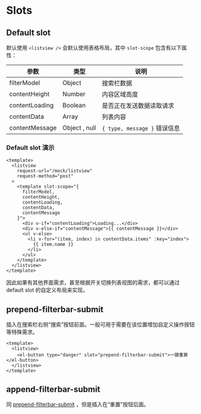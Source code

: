 # Slots

## Default slot

默认使用 `<listview />` 会默认使用表格布局，其中 `slot-scope` 包含有以下属性：

| 参数           | 类型          | 说明                         |
| -------------- | ------------- | ---------------------------- |
| filterModel    | Object        | 搜索栏数据                   |
| contentHeight  | Number        | 内容区域高度                 |
| contentLoading | Boolean       | 是否正在发送数据读取请求     |
| contentData    | Array         | 列表内容                     |
| contentMessage | Object , null | `{ type, message }` 错误信息 |

### Default slot 演示

```vue
<template>
  <listview
    request-url="/mock/listview"
    request-method="post"
  >
    <template slot-scope="{
      filterModel,
      contentHeight,
      contentLoading,
      contentData,
      contentMessage
    }">
      <div v-if="contentLoading">Loading...</div>
      <div v-else-if="contentMessage">{{ contentMessage }}</div>
      <ul v-else>
        <li v-for="(item, index) in contentData.items" :key="index">
          {{ item.name }}
        </li>
      </ul>
    </template>
  </listview>
</template>
```

因此如果有其他界面需求，甚至根据开关切换列表视图的需求，都可以通过 default slot 的自定义布局来实现。

## prepend-filterbar-submit

插入在搜索栏右侧“搜索”按钮前面。一般可用于需要在该位置增加自定义操作按钮等特殊需求。

```vue
<template>
  <listview>
    <el-button type="danger" slot="prepend-filterbar-submit">一键重算</el-button>
  </listview>
</template>
```

## append-filterbar-submit

同 [prepend-filterbar-submit](#prepend-filterbar-submit) ，但是插入在“重置”按钮后面。
